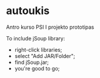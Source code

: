 # autoukis
Antro kurso PSI I projekto prototipas


To include jSoup library:
* right-click libraries;
* select "Add JAR/Folder";
* find jSoup.jar;
* you're good to go;

